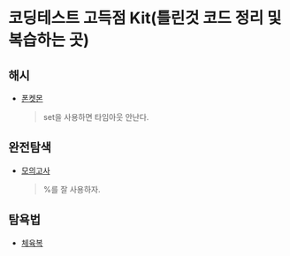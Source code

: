 # 코딩테스트 고득점 Kit(틀린것 코드 정리 및 복습하는 곳)
## 해시
* [폰켓몬](https://school.programmers.co.kr/learn/courses/30/lessons/1845)
  > set을 사용하면 타임아웃 안난다.
## 완전탐색
* [모의고사](https://school.programmers.co.kr/learn/courses/30/lessons/42840)
  > %를 잘 사용하자.
## 탐욕법
* [체육복](https://school.programmers.co.kr/learn/courses/30/lessons/42862#)
